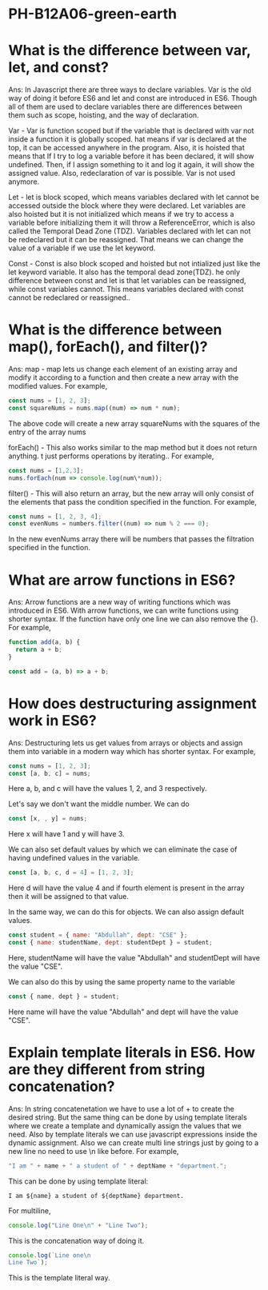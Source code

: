# PH-B12A06-green-earth

# What is the difference between var, let, and const?

Ans: In Javascript there are three ways to declare variables. Var is the old way of doing it before ES6 and let and const are introduced in ES6. Though all of them are used to declare variables there are differences between them such as scope, hoisting, and the way of declaration.

Var - Var is function scoped but if the variable that is declared with var not inside a function it is globally scoped. hat means if var is declared at the top, it can be accessed anywhere in the program. Also, it is hoisted that means that If I try to log a variable before it has been declared, it will show undefined. Then, if I assign something to it and log it again, it will show the assigned value. Also, redeclaration of var is possible. Var is not used anymore.

Let - let is block scoped, which means variables declared with let cannot be accessed outside the block where they were declared. Let variables are also hoisted but it is not initialized which means if we try to access a variable before initializing them it will throw a ReferenceError, which is also called the Temporal Dead Zone (TDZ). Variables declared with let can not be redeclared but it can be reassigned. That means we can change the value of a variable if we use the let keyword.

Const - Const is also block scoped and hoisted but not intialized just like the let keyword variable. It also has the temporal dead zone(TDZ). he only difference between const and let is that let variables can be reassigned, while const variables cannot. This means variables declared with const cannot be redeclared or reassigned..

# What is the difference between map(), forEach(), and filter()?

Ans: map - map lets us change each element of an existing array and modify it according to a function and then create a new array with the modified values. For example,

```js
const nums = [1, 2, 3];
const squareNums = nums.map((num) => num * num);
```

The above code will create a new array squareNums with the squares of the entry of the array nums

forEach() - This also works similar to the map method but it does not return anything. t just performs operations by iterating.. For example,

```js
const nums = [1,2,3];
nums.forEach(num => console.log(num\*num));
```

filter() - This will also return an array, but the new array will only consist of the elements that pass the condition specified in the function. For example,

```js
const nums = [1, 2, 3, 4];
const evenNums = numbers.filter((num) => num % 2 === 0);
```

In the new evenNums array there will be numbers that passes the filtration specified in the function.

# What are arrow functions in ES6?

Ans: Arrow functions are a new way of writing functions which was introduced in ES6. With arrow functions, we can write functions using shorter syntax. If the function have only one line we can also remove the {}. For example,

```js
function add(a, b) {
  return a + b;
}

const add = (a, b) => a + b;
```

# How does destructuring assignment work in ES6?

Ans: Destructuring lets us get values from arrays or objects and assign them into variable in a modern way which has shorter syntax. For example,

```js
const nums = [1, 2, 3];
const [a, b, c] = nums;
```

Here a, b, and c will have the values 1, 2, and 3 respectively.

Let's say we don't want the middle number. We can do

```js
const [x, , y] = nums;
```

Here x will have 1 and y will have 3.

We can also set default values by which we can eliminate the case of having undefined values in the variable.

```js
const [a, b, c, d = 4] = [1, 2, 3];
```

Here d will have the value 4 and if fourth element is present in the array then it will be assigned to that value.

In the same way, we can do this for objects. We can also assign default values.

```js
const student = { name: "Abdullah", dept: "CSE" };
const { name: studentName, dept: studentDept } = student;
```

Here, studentName will have the value "Abdullah" and studentDept will have the value "CSE".

We can also do this by using the same property name to the variable

```js
const { name, dept } = student;
```

Here name will have the value "Abdullah" and dept will have the value "CSE".

# Explain template literals in ES6. How are they different from string concatenation?

Ans: In string concatenetation we have to use a lot of + to create the desired string. But the same thing can be done by using template literals where we create a template and dynamically assign the values that we need. Also by template literals we can use javascript expressions inside the dynamic assignment. Also we can create multi line strings just by going to a new line no need to use \n like before. For example,

```js
"I am " + name + " a student of " + deptName + "department.";
```

This can be done by using template literal:

`I am ${name} a student of ${deptName} department.`

For multiline,

```js
console.log("Line One\n" + "Line Two");
```

This is the concatenation way of doing it.

```js
console.log(`Line one\n
Line Two`);
```

This is the template literal way.
